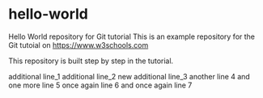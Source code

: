 # hello-world
Hello World repository for Git tutorial
This is an example repository for the Git tutoial on https://www.w3schools.com

This repository is built step by step in the tutorial.

additional line_1
additional line_2
new additional line_3
another line 4
and one more line 5
once again line 6
and once again line 7